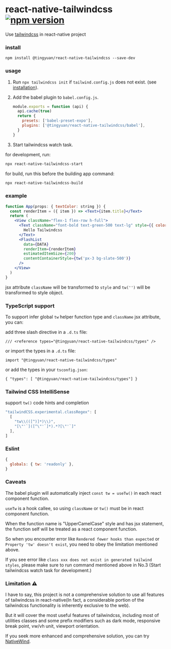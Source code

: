 # react-native-tailwindcss [![npm version](https://img.shields.io/npm/v/@tingyuan/react-native-tailwindcss)](https://www.npmjs.com/package/@tingyuan/react-native-tailwindcss)

Use [tailwindcss](https://tailwindcss.com/) in react-native project

### install

`npm install @tingyuan/react-native-tailwindcss --save-dev`

### usage

1. Run `npx tailwindcss init` if `tailwind.config.js` does not exist. (see [installation](https://tailwindcss.com/docs/installation)).

2. Add the babel plugin to `babel.config.js`.

   ```js
   module.exports = function (api) {
     api.cache(true)
     return {
       presets: ['babel-preset-expo'],
       plugins: ['@tingyuan/react-native-tailwindcss/babel'],
     }
   }
   ```

3. Start tailwindcss watch task.

for development, run:

```bash
npx react-native-tailwindcss-start
```

for build, run this before the building app command:

```bash
npx react-native-tailwindcss-build
```

### example

```jsx
function App(props: { textColor: string }) {
  const renderItem = ({ item }) => <Text>{item.title}</Text>
  return (
    <View className="flex-1 flex-row h-full">
      <Text className="font-bold text-green-500 text-lg" style={{ color: props.textColor }}>
        Hello Tailwindcss
      </Text>
      <FlashList
        data={DATA}
        renderItem={renderItem}
        estimatedItemSize={200}
        contentContainerStyle={tw('px-3 bg-slate-500')}
      />
    </View>
  )
}
```

jsx attribute `className` will be transformed to `style` and `tw('')` will be transformed to style object.

### TypeScript support

To support infer global `tw` helper function type and `className` jsx attribute, you can:

add three slash directive in a `.d.ts` file:

`/// <reference types="@tingyuan/react-native-tailwindcss/types" />`

or import the types in a `.d.ts` file:

`import "@tingyuan/react-native-tailwindcss/types"`

or add the types in your `tsconfig.json`:

`{ "types": [ "@tingyuan/react-native-tailwindcss/types"] }`

### Tailwind CSS IntelliSense

support `tw()` code hints and completion

```js
"tailwindCSS.experimental.classRegex": [
  [
    "tw\\(([^)]*)\\)",
    "[\"'`]([^\"'`]*).*?[\"'`]"
  ],
]
```

### Eslint

```js
{
  globals: { tw: 'readonly' },
}
```

### Caveats

The babel plugin will automatically inject `const tw = useTw()` in each react component function.

`useTw` is a hook callee, so using `className` or `tw()` must be in react component function.

When the function name is "UpperCamelCase" style and has jsx statement, the function self will be treated as a react component function.

So when you encounter error like `Rendered fewer hooks than expected` or `Property 'tw' doesn't exist`, you need to obey the limitation mentioned above.

If you see error like `class xxx does not exist in generated tailwind styles`, please make sure to run command mentioned above in No.3 (Start tailwindcss watch task for development.)

### Limitation ⚠

I have to say, this project is not a comprehensive solution to use all features of tailwindcss in react-native(In fact, a considerable portion of the tailwindcss functionality is inherently exclusive to the web).

But it will cover the most useful features of tailwindcss, including most of utilities classes and some prefix modifiers such as dark mode, responsive break point, vw/vh unit, viewport orientation.

If you seek more enhanced and comprehensive solution, you can try [NativeWind](https://www.nativewind.dev/).
